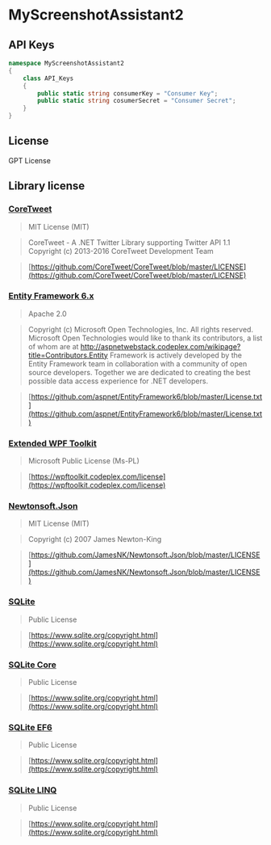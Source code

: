 ﻿# MyScreenshotAssistant2

## API Keys
```c#
namespace MyScreenshotAssistant2
{
    class API_Keys
    {
        public static string consumerKey = "Consumer Key";
        public static string cosumerSecret = "Consumer Secret";
    }
}
```

## License
GPT License

## Library license
### [CoreTweet](https://github.com/CoreTweet/CoreTweet)
>MIT License (MIT)  

>CoreTweet - A .NET Twitter Library supporting Twitter API 1.1  
>Copyright (c) 2013-2016 CoreTweet Development Team  

>[https://github.com/CoreTweet/CoreTweet/blob/master/LICENSE](https://github.com/CoreTweet/CoreTweet/blob/master/LICENSE)

### [Entity Framework 6.x](https://github.com/aspnet/EntityFramework6)
>Apache 2.0

>Copyright (c) Microsoft Open Technologies, Inc.  All rights reserved.
Microsoft Open Technologies would like to thank its contributors, a list of whom
are at http://aspnetwebstack.codeplex.com/wikipage?title=Contributors.Entity Framework is actively developed by the Entity Framework team in collaboration with a community of open source developers. Together we are dedicated to creating the best possible data access experience for .NET developers.

>[https://github.com/aspnet/EntityFramework6/blob/master/License.txt](https://github.com/aspnet/EntityFramework6/blob/master/License.txt)

### [Extended WPF Toolkit](https://wpftoolkit.codeplex.com/)
>Microsoft Public License (Ms-PL)

>[https://wpftoolkit.codeplex.com/license](https://wpftoolkit.codeplex.com/license)

### [Newtonsoft.Json](https://github.com/JamesNK/Newtonsoft.Json)
>MIT License (MIT)  

>Copyright (c) 2007 James Newton-King  

>[https://github.com/JamesNK/Newtonsoft.Json/blob/master/LICENSE](https://github.com/JamesNK/Newtonsoft.Json/blob/master/LICENSE)

### [SQLite](https://www.nuget.org/packages/System.Data.SQLite/)
>Public License

>[https://www.sqlite.org/copyright.html](https://www.sqlite.org/copyright.html)

### [SQLite Core](https://www.nuget.org/packages/System.Data.SQLite.Core/)
>Public License

>[https://www.sqlite.org/copyright.html](https://www.sqlite.org/copyright.html)

### [SQLite EF6](https://www.nuget.org/packages/System.Data.SQLite.EF6/)
>Public License

>[https://www.sqlite.org/copyright.html](https://www.sqlite.org/copyright.html)

### [SQLite LINQ](https://www.nuget.org/packages/System.Data.SQLite.Linq/)
>Public License

>[https://www.sqlite.org/copyright.html](https://www.sqlite.org/copyright.html)
